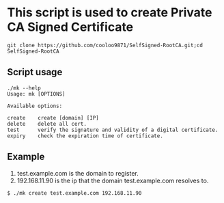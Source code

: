 # This script is used to create Private CA Signed Certificate

```
git clone https://github.com/cooloo9871/SelfSigned-RootCA.git;cd SelfSigned-RootCA
```
## Script usage
```
./mk --help
Usage: mk [OPTIONS]

Available options:

create    create [domain] [IP]
delete    delete all cert.
test      verify the signature and validity of a digital certificate.
expiry    check the expiration time of certificate.
```

## Example
1. test.example.com is the domain to register.
2. 192.168.11.90 is the ip that the domain test.example.com resolves to.
```
$ ./mk create test.example.com 192.168.11.90
```

